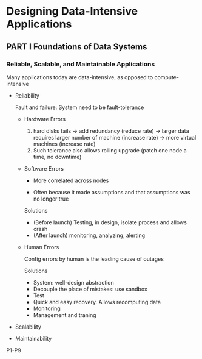 # Designing Data-Intensive Applications

## PART I Foundations of Data Systems

### Reliable, Scalable, and Maintainable Applications

Many applications today are data-intensive, as opposed to compute-intensive

- Reliability

  Fault and failure: System need to be fault-tolerance

  - Hardware Errors

    1. hard disks fails -> add redundancy (reduce rate) -> larger data requires larger number of machine (increase rate)  -> more virtual machines (increase rate)
    2. Such tolerance also allows rolling upgrade (patch one node a time, no downtime)

  - Software Errors

    - More correlated across nodes

    - Often because it made assumptions and that assumptions was no longer true

    Solutions

    - (Before launch) Testing, in design, isolate process and allows crash
    - (After launch) monitoring, analyzing, alerting

  - Human Errors

    Config errors by human is the leading cause of outages

    Solutions

    - System: well-design abstraction
    - Decouple the place of mistakes: use sandbox
    - Test
    - Quick and easy recovery. Allows recomputing data
    - Monitoring
    - Management and traning

- Scalability

- Maintainability


P1-P9
